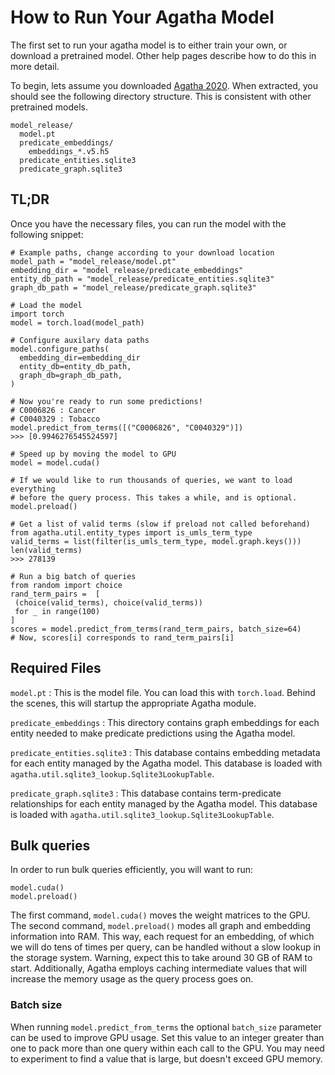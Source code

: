 How to Run Your Agatha Model
============================

The first set to run your agatha model is to either train your own, or download
a pretrained model. Other help pages describe how to do this in more detail.

To begin, lets assume you downloaded [Agatha 2020][agatha_2020]. When extracted,
you should see the following directory structure. This is consistent with other
pretrained models.

```
model_release/
  model.pt
  predicate_embeddings/
    embeddings_*.v5.h5
  predicate_entities.sqlite3
  predicate_graph.sqlite3
```

## TL;DR

Once you have the necessary files, you can run the model with the following
snippet:

```python3
# Example paths, change according to your download location
model_path = "model_release/model.pt"
embedding_dir = "model_release/predicate_embeddings"
entity_db_path = "model_release/predicate_entities.sqlite3"
graph_db_path = "model_release/predicate_graph.sqlite3"

# Load the model
import torch
model = torch.load(model_path)

# Configure auxilary data paths
model.configure_paths(
  embedding_dir=embedding_dir
  entity_db=entity_db_path,
  graph_db=graph_db_path,
)

# Now you're ready to run some predictions!
# C0006826 : Cancer
# C0040329 : Tobacco
model.predict_from_terms([("C0006826", "C0040329")])
>>> [0.9946276545524597]

# Speed up by moving the model to GPU
model = model.cuda()

# If we would like to run thousands of queries, we want to load everything
# before the query process. This takes a while, and is optional.
model.preload()

# Get a list of valid terms (slow if preload not called beforehand)
from agatha.util.entity_types import is_umls_term_type
valid_terms = list(filter(is_umls_term_type, model.graph.keys()))
len(valid_terms)
>>> 278139

# Run a big batch of queries
from random import choice
rand_term_pairs =  [
 (choice(valid_terms), choice(valid_terms))
 for _ in range(100)
]
scores = model.predict_from_terms(rand_term_pairs, batch_size=64)
# Now, scores[i] corresponds to rand_term_pairs[i]

```

## Required Files

`model.pt`
: This is the model file. You can load this with `torch.load`. Behind the
  scenes, this will startup the appropriate Agatha module.

`predicate_embeddings`
: This directory contains graph embeddings for each entity needed to make
  predicate predictions using the Agatha model.

`predicate_entities.sqlite3`
: This database contains embedding metadata for each entity managed by the
  Agatha model. This database is loaded with
  `agatha.util.sqlite3_lookup.Sqlite3LookupTable`.

`predicate_graph.sqlite3`
: This database contains term-predicate relationships for each entity managed by
  the Agatha model. This database is loaded with
  `agatha.util.sqlite3_lookup.Sqlite3LookupTable`.

## Bulk queries

In order to run bulk queries efficiently, you will want to run:

```python3
model.cuda()
model.preload()
```

The first command, `model.cuda()` moves the weight matrices to the GPU. The
second command, `model.preload()` modes all graph and embedding information into
RAM. This way, each request for an embedding, of which we will do tens of times
per query, can be handled without a slow lookup in the storage system. Warning,
expect this to take around 30 GB of RAM to start. Additionally, Agatha employs
caching intermediate values that will increase the memory usage as the query
process goes on.

### Batch size

When running `model.predict_from_terms` the optional `batch_size` parameter can
be used to improve GPU usage. Set this value to an integer greater than one to
pack more than one query within each call to the GPU. You may need to
experiment to find a value that is large, but doesn't exceed GPU memory.


[agatha_2020]:https://drive.google.com/open?id=1GLKh9OJI0QVfeDZga2XlnMTa8bQGhp1F
